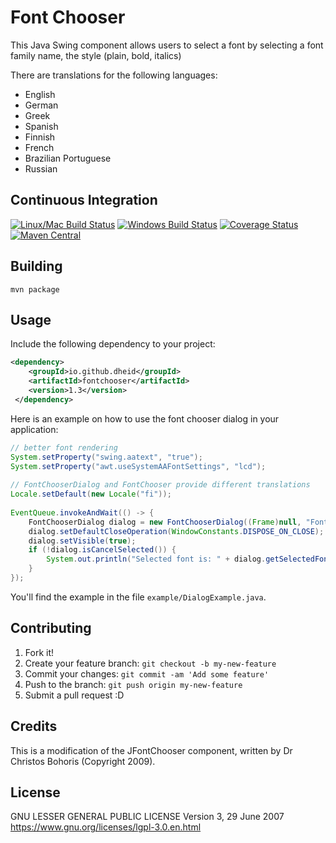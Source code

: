 # Font Chooser

This Java Swing component allows users to select a font by selecting a font family name, the style (plain, bold, italics)

There are translations for the following languages:

* English
* German
* Greek
* Spanish
* Finnish
* French
* Brazilian Portuguese
* Russian

## Continuous Integration

[![Linux/Mac Build Status](https://secure.travis-ci.org/dheid/fontchooser.png)](http://travis-ci.org/dheid/fontchooser)
[![Windows Build Status](https://img.shields.io/appveyor/ci/dheid/fontchooser/master.svg?label=windows)](https://ci.appveyor.com/project/dheid/fontchooser/branch/master)
[![Coverage Status](https://coveralls.io/repos/github/dheid/fontchooser/badge.svg?branch=master)](https://coveralls.io/github/dheid/fontchooser?branch=master)
[![Maven Central](https://maven-badges.herokuapp.com/maven-central/io.github.dheid/fontchooser/badge.svg)](https://maven-badges.herokuapp.com/maven-central/io.github.dheid/fontchooser/)

## Building

    mvn package

## Usage

Include the following dependency to your project:
```xml 
<dependency>
    <groupId>io.github.dheid</groupId>
    <artifactId>fontchooser</artifactId>
    <version>1.3</version>
 </dependency>
```

Here is an example on how to use the font chooser dialog in your application:

```java
// better font rendering                                                                                    
System.setProperty("swing.aatext", "true");                                                                 
System.setProperty("awt.useSystemAAFontSettings", "lcd");                                                   
                                                                                                            
// FontChooserDialog and FontChooser provide different translations                                         
Locale.setDefault(new Locale("fi"));                                                                        
                                                                                                            
EventQueue.invokeAndWait(() -> {                                                                            
    FontChooserDialog dialog = new FontChooserDialog((Frame)null, "Font Dialog Example", true);             
    dialog.setDefaultCloseOperation(WindowConstants.DISPOSE_ON_CLOSE);                                      
    dialog.setVisible(true);                                                                                
    if (!dialog.isCancelSelected()) {                                                                       
        System.out.println("Selected font is: " + dialog.getSelectedFont());                                
    }                                                                                                       
});                                                                                                         
```

You'll find the example in the file ```example/DialogExample.java```.

## Contributing

1. Fork it!
2. Create your feature branch: `git checkout -b my-new-feature`
3. Commit your changes: `git commit -am 'Add some feature'`
4. Push to the branch: `git push origin my-new-feature`
5. Submit a pull request :D

## Credits

This is a modification of the JFontChooser component, written by Dr Christos Bohoris (Copyright 2009).

## License

GNU LESSER GENERAL PUBLIC LICENSE
Version 3, 29 June 2007
https://www.gnu.org/licenses/lgpl-3.0.en.html
